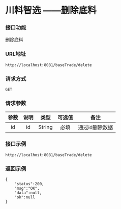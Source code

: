 # 川料智选 ——删除底料



### 接口功能

删除底料

### URL地址

```
http://localhost:8081/baseTrade/delete
```

### 请求方式

`GET`

### 请求参数

| 参数 | 说明 |  类型  | 可选值 |      备注      |
| :--: | :--: | :----: | :----: | :------------: |
|  id  |  id  | String |  必填  | 通过id删除数据 |

### 接口示例

```
http://localhost:8081/baseTrade/delete
```



### 返回示例

```
{
    "status":200,
    "msg":"OK",
    "data":null,
    "ok":null
}
```

